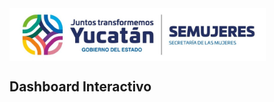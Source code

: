 <img src="img/semujeres_logo.jpg" alt="una foto" style="zoom:40%;" align="center" />

## Dashboard Interactivo
